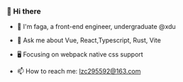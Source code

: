 ### 👋 Hi there 

* 🍅 I'm faga, a front-end engineer, undergraduate @xdu

* 🚀 Ask me about Vue, React,Typescript, Rust, Vite

*  :desktop_computer: Focusing on webpack native css support

* 📫 How to reach me: lzc295592@163.com
